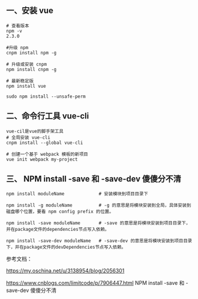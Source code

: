 ## 一、安装 vue
    
    # 查看版本
    npm -v
    2.3.0

    #升级 npm
    cnpm install npm -g

    # 升级或安装 cnpm
    npm install cnpm -g
    
    # 最新稳定版
    npm install vue
    
    sudo npm install --unsafe-perm

## 二、命令行工具 vue-cli

    vue-cil是vue的脚手架工具
    # 全局安装 vue-cli
    cnpm install --global vue-cli
    
    # 创建一个基于 webpack 模板的新项目
    vue init webpack my-project


## 三、 NPM install -save 和 -save-dev 傻傻分不清 
```
npm install moduleName             # 安装模块到项目目录下
 
npm install -g moduleName          # -g 的意思是将模块安装到全局，具体安装到磁盘哪个位置，要看 npm config prefix 的位置。
 
npm install -save moduleName       # -save 的意思是将模块安装到项目目录下，并在package文件的dependencies节点写入依赖。
 
npm install -save-dev moduleName   # -save-dev 的意思是将模块安装到项目目录下，并在package文件的devDependencies节点写入依赖。
```
参考文档：

https://my.oschina.net/u/3138954/blog/2056301


https://www.cnblogs.com/limitcode/p/7906447.html   NPM install -save 和 -save-dev 傻傻分不清 
